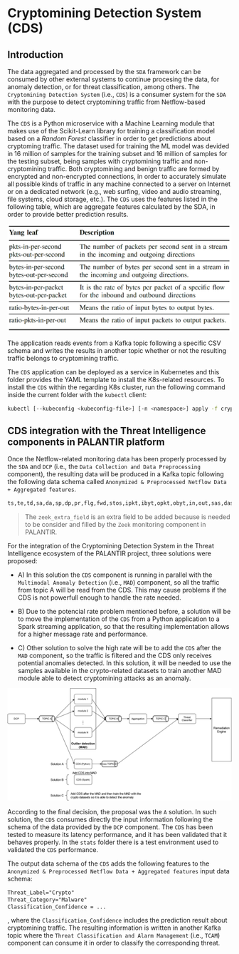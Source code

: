 # Cryptomining Detection System (CDS)

## Introduction

The data aggregated and processed by the `SDA` framework can be consumed by other external systems to continue procesing the data, for anomaly detection, or for threat classification, among others. The `Cryptomining Detection System` (i.e., `CDS`) is a consumer system for the `SDA` with the purpose to detect cryptomining traffic from Netflow-based monitoring data. 

The `CDS` is a Python microservice with a Machine Learning module that makes use of the Scikit-Learn library for training a classification model based on a *Random Forest* classifier in order to get predictions about cryptoming traffic. The dataset used for training the ML model was devided in 16 million of samples for the training subset and 16 million of samples for the testing subset, being samples with cryptomining traffic and non-cryptomining traffic. Both cryptomining and benign traffic are formed by encrypted and non-encrypted connections, in order to accurately simulate all possible kinds of traffic in any machine connected to a server on Internet or on a dedicated network (e.g., web surfing, video and audio streaming, file systems, cloud storage, etc.). The `CDS` uses the features listed in the following table, which are aggregate features calculated by the SDA, in order to provide better prediction results.

![Aggregated-Features-for-CDS](images/SDA-netflow-aggregated-features.png)

The application reads events from a Kafka topic following a specific CSV schema and writes the results in another topic whether or not the resulting traffic belongs to cryptomining traffic. 

The `CDS` application can be deployed as a service in Kubernetes and this folder provides the YAML template to install the K8s-related resources. To install the `CDS` within the regarding K8s cluster, run the following command inside the current folder with the `kubectl` client:
```bash
kubectl [--kubeconfig <kubeconfig-file>] [-n <namespace>] apply -f crypto_detection.yaml
```

## CDS integration with the Threat Intelligence components in PALANTIR platform

Once the Netflow-related monitoring data has been properly processed by the `SDA` and `DCP` (i.e., the `Data Collection and Data Preprocessing` component), the resulting data will be produced in a Kafka topic following the following data schema called `Anonymized & Preprocessed Netflow Data + Aggregated features`.

```bash
ts,te,td,sa,da,sp,dp,pr,flg,fwd,stos,ipkt,ibyt,opkt,obyt,in,out,sas,das,smk,dmk,dtos,dir,nh,nhb,svln,dvln,ismc,odmc,idmc,osmc,mpls1,mpls2,mpls3,mpls4,mpls5,mpls6,mpls7,mpls8,mpls9,mpls10,cl,sl,al,ra,eng,exid,tr,zeek_extra_field,pktips,pktops,bytips,bytops,bytippkt,bytoppkt,bytipo,pktipo,tpkt,tbyt,cp,prtcp,prudp,pricmp,prigmp,prother,flga,flgs,flgf,flgr,flgp,flgu
```

>The `zeek_extra_field` is an extra field to be added because is needed to be consider and filled by the `Zeek` monitoring component in PALANTIR.

For the integration of the Cryptomining Detection System in the Threat Intelligence ecosystem of the PALANTIR project, three solutions were proposed:

- A) In this solution the `CDS` component is running in parallel with the `Multimodal Anomaly Detection` (i.e., `MAD`) component, so all the traffic from topic A will be read from the CDS. This may cause problems if the CDS is not powerfull enough to handle the rate needed.

- B) Due to the potencial rate problem mentioned before, a solution will be to move the implementation of the `CDS` from a Python application to a Spark streaming application, so that the resulting implementation allows for a higher message rate and performance.

- C) Other solution to solve the high rate will be to add the `CDS` after the `MAD` component, so the traffic is filtered and the CDS only receives potential anomalies detected. In this solution, it will be needed to use the samples available in the crypto-related datasets to train another MAD module able to detect cryptomining attacks as an anomaly.

![CDS-integration-TI-background](images/CDS-integration-ThreatIntelligence-solutions.png)

According to the final decision, the proposal was the `A` solution. In such solution, the `CDS` consumes directly the input information following the schema of the data provided by the `DCP` component. The `CDS` has been tested to measure its latency performance, and it has been validated that it behaves properly. In the `stats` folder there is a test environment used to validated the `CDS` performance.

The output data schema of the `CDS` adds the following features to the `Anonymized & Preprocessed Netflow Data + Aggregated features` input data schema: 
   ```
   Threat_Label="Crypto"
   Threat_Category="Malware"
   Classification_Confidence = ...
   ```
, where the `Classification_Confidence` includes the prediction result about cryptomining traffic. The resulting information is written in another Kafka topic where the `Threat Classification and Alarm Management` (i.e., `TCAM`) component can consume it in order to classify the corresponding threat.